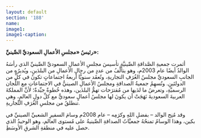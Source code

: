 ```yaml
---
layout: default
section: '188'
name:
image1: 
image1-caption: 
---
```

**رئيسُ «مجلسِ الأعمالِ السعوديِّ الصِّينيِّ»:**

أثمرت جمعيةِ الصَّداقةِ الصِّينيَّةِ تأسيسَ مجلسِ الأعمالِ السعوديِّ الصِّينيِّ الذي رأسَهُ الوالدُ أيضًا عام 2003م، وهو يتألَّفُ من عددٍ من رجالِ الأعمالِ من البلدَينِ، ويُديرُه من الجانبِ السعوديِّ مجلسُ الغُرَفِ التجاريةِ، وتُعقَد سنويًّا أربعةُ اجتماعاتٍ تكونُ في كلٍّ من الدولتَينِ. وتُسهِمُ جمعيةُ الصداقةِ ومجلسُ الأعمالِ الصينيُّ في الاجتماعاتِ مع اللِّجان الرسميَّةِ، وتعرضُ ما لدَيها من مُقترَحات تهمُّ البلدَين، وهذه خُطوةٌ جيِّدةٌ؛ لأنَّ المملكةَ العربيةَ السعوديةَ نَهَجَتْ أن يكونَ لها مجلسُ أعمالٍ سعوديٌّ مع كلِّ دولِ العالمِ، وهي تنطلقُ من مجلسِ الغُرَفِ التِّجاريةِ.

وقد مُنِح الوالد – بفضلِ اللهِ وكرَمِه – عام 2008م وسامَ السفيرِ الشعبيِّ الصينيِّ في بكين، وهذا الوسامُ تمنحُهُ جمعيَّاتُ الصداقةِ الصِّينيةُ على مُستوى العالم، وهو الوحيدُ الذي حصل عليه في منطقةِ الشرقِ الأوسَطِ.
